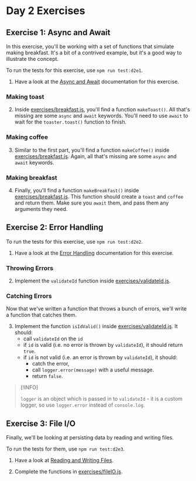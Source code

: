 # Day 2 Exercises

## Exercise 1: Async and Await

In this exercise, you'll be working with a set of functions that simulate making
breakfast. It's a bit of a contrived example, but it's a good way to illustrate
the concept.

To run the tests for this exercise, use `npm run test:d2e1`.

1. Have a look at the
   [Async and Await](https://tech-docs.corndel.com/js/async-await.html)
   documentation for this exercise.

### Making toast

2. Inside [exercises/breakfast.js](/exercises/breakfast.js), you'll find a
   function `makeToast()`. All that's missing are some `async` and `await`
   keywords. You'll need to use `await` to wait for the `toaster.toast()`
   function to finish.

### Making coffee

3.  Similar to the first part, you'll find a function `makeCoffee()` inside
    [exercises/breakfast.js](/exercises/breakfast.js). Again, all that's missing
    are some `async` and `await` keywords.

### Making breakfast

4. Finally, you'll find a function `makeBreakfast()` inside
   [exercises/breakfast.js](/exercises/breakfast.js). This function should
   create a `toast` and `coffee` and return them. Make sure you `await` them,
   and pass them any arguments they need.

## Exercise 2: Error Handling

To run the tests for this exercise, use `npm run test:d2e2`.

1. Have a look at the
   [Error Handling](https://tech-docs.corndel.com/js/handling-errors.html)
   documentation for this exercise.

### Throwing Errors

2. Implement the `validateId` function inside
   [exercises/validateId.js](/exercises/validateId.js).

### Catching Errors

Now that we've written a function that throws a bunch of errors, we'll write a
function that catches them.

3. Implement the function `isIdValid()` inside
   [exercises/validateId.js](/exercises/validateId.js). It should:
   - call `validateId` on the `id`
   - if `id` is valid (i.e. no error is thrown by `validateId`), it should
     return `true`.
   - if `id` is not valid (i.e. an error is thrown by `validateId`), it should:
     - catch the error,
     - call `logger.error(message)` with a useful message.
     - return `false`.

> [!INFO]
>
> `logger` is an object which is passed in to `validateId` - it is a custom
> logger, so use `logger.error` instead of `console.log`.

## Exercise 3: File I/O

Finally, we'll be looking at persisting data by reading and writing files.

To run the tests for them, use `npm run test:d2e3`.

1. Have a look at
   [Reading and Writing Files](https://tech-docs.corndel.com/js/reading-and-writing-files.html).

2. Complete the functions in [exercises/fileIO.js](/exercises/fileIO.js).
